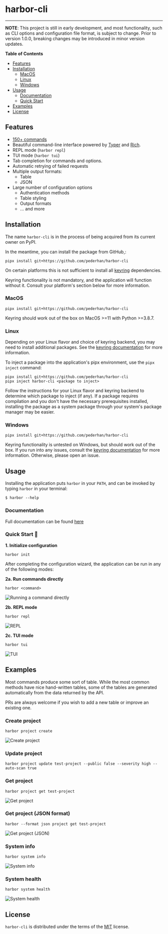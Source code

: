 # harbor-cli

<!-- [![PyPI - Version](https://img.shields.io/pypi/v/harbor-cli.svg)](https://pypi.org/project/harbor-cli)
[![PyPI - Python Version](https://img.shields.io/pypi/pyversions/harbor-cli.svg)](https://pypi.org/project/harbor-cli) -->

-----

**NOTE**: This project is still in early development, and most functionality, such as CLI options and configuration file format, is subject to change. Prior to version 1.0.0, breaking changes may be introduced in minor version updates.

**Table of Contents**

- [Features](#features)
- [Installation](#installation)
  - [MacOS](#macos)
  - [Linux](#linux)
  - [Windows](#windows)
- [Usage](#usage)
  - [Documentation](#documentation)
  - [Quick Start](#quick-start-)
- [Examples](#examples)
- [License](#license)

## Features

- [150+ commands](https://pederhan.github.io/harbor-cli/commands/)
- Beautiful command-line interface powered by [Typer](https://github.com/tiangolo/typer) and [Rich](https://github.com/Textualize/rich).
- REPL mode (`harbor repl`)
- TUI mode (`harbor tui`)
- Tab completion for commands and options.
- Automatic retrying of failed requests
- Multiple output formats:
    - Table
    - JSON
- Large number of configuration options
    - Authentication methods
    - Table styling
    - Output formats
    - ... and more


## Installation


The name `harbor-cli` is in the process of being acquired from its current owner on PyPI.

In the meantime, you can install the package from GitHub,:

```
pipx install git+https://github.com/pederhan/harbor-cli
```

On certain platforms this is not sufficient to install all [keyring](https://github.com/jaraco/keyring) dependencies.

Keyring functionality is not mandatory, and the application will function without it. Consult your platform's section below for more information.


### MacOS

```
pipx install git+https://github.com/pederhan/harbor-cli
```

Keyring should work out of the box on MacOS >=11 with Python >=3.8.7.


### Linux

Depending on your Linux flavor and choice of keyring backend, you may need to install additional packages. See the [keyring documentation](https://keyring.readthedocs.io/en/latest/#installing-keyring) for more information.

To inject a package into the application's pipx environment, use the `pipx inject` command:


```
pipx install git+https://github.com/pederhan/harbor-cli
pipx inject harbor-cli <package to inject>
```

Follow the instructions for your Linux flavor and keyring backend to determine which package to inject (if any). If a package requires compilation and you don't have the necessary prerequisites installed, installing the package as a system package through your system's package manager may be easier.

### Windows

```
pipx install git+https://github.com/pederhan/harbor-cli
```

Keyring functionality is untested on Windows, but should work out of the box. If you run into any issues, consult the [keyring documentation](https://github.com/jaraco/keyring#readme) for more information. Otherwise, please open an issue.





## Usage


Installing the application puts `harbor` in your `PATH`, and can be invoked by typing `harbor` in your terminal:

```console
$ harbor --help
```

### Documentation

Full documentation can be found [here](https://pederhan.github.io/harbor-cli/)

<!-- Cut before here -->

### Quick Start 🚀


**1. Initialize configuration**

```
harbor init
```

After completing the configuration wizard, the application can be run in any of the following modes:

**2a. Run commands directly**

```
harbor <command>
```

![Running a command directly](docs/assets/readme/command.png)

**2b. REPL mode**

```
harbor repl
```

![REPL](docs/assets/readme/repl.png)

**2c. TUI mode**

```
harbor tui
```

![TUI](docs/assets/readme/tui.png)

## Examples

Most commands produce some sort of table. While the most common methods have nice hand-written tables, some of the tables are generated automatically from the data returned by the API.

PRs are always welcome if you wish to add a new table or improve an existing one.

### Create project

```
harbor project create
```

![Create project](docs/assets/readme/examples/create_project.png)

### Update project


```
harbor project update test-project --public false --severity high --auto-scan true
```

### Get project

```
harbor project get test-project
```

![Get project](docs/assets/readme/examples/get_project.png)

### Get project (JSON format)

```
harbor --format json project get test-project
```

![Get project (JSON)](docs/assets/readme/examples/get_project_json.png)

### System info

```
harbor system info
```

<!-- All examples are running with COLUMNS=140. -->

![System info](docs/assets/readme/examples/system_info.png)

### System health

```
harbor system health
```

![System health](docs/assets/readme/examples/system_health.png)

## License

`harbor-cli` is distributed under the terms of the [MIT](https://spdx.org/licenses/MIT.html) license.
